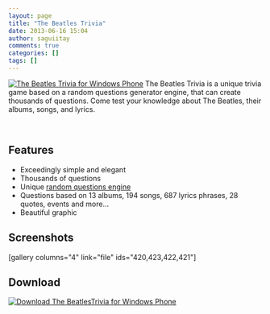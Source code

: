 ```yaml
---
layout: page
title: "The Beatles Trivia"
date: 2013-06-16 15:04
author: saguiitay
comments: true
categories: []
tags: []
---
```

[![The Beatles Trivia for Windows Phone]({{site.url}}/images/the-beatles-tile.png "The Beatles Trivia for Windows Phone")](http://www.windowsphone.com/s?appid=b456ee99-0606-4da5-a722-570810e82c7e) The Beatles Trivia is a unique trivia game based on a random questions generator engine, that can create thousands of questions. Come test your knowledge about The Beatles, their albums, songs, and lyrics.

 

Features
--------

-   Exceedingly simple and elegant
-   Thousands of questions
-   Unique [random questions engine](http://itaysagui.wordpress.com/windows-phone/trivia-games/ "Trivia Games")
-   Questions based on 13 albums, 194 songs, 687 lyrics phrases, 28 quotes, events and more...
-   Beautiful graphic

Screenshots
-----------

[gallery columns="4" link="file" ids="420,423,422,421"]

Download
--------

[![Download The BeatlesTrivia for Windows Phone]({{site.url}}/images/windowsphone_208x67_blu.png "Download The Beatles Trivia for Windows Phone")](http://www.windowsphone.com/s?appid=b456ee99-0606-4da5-a722-570810e82c7e)


